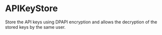 # APIKeyStore
Store the API keys using DPAPI encryption and allows the decryption of the stored keys by the same user.
